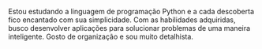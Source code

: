 Estou estudando a linguagem de programação Python e a cada descoberta fico encantado com sua simplicidade. Com as habilidades adquiridas, busco desenvolver aplicações para solucionar problemas de uma maneira inteligente. Gosto de organização e sou muito detalhista.
